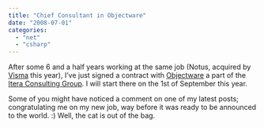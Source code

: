 ```yaml
---
title: "Chief Consultant in Objectware"
date: "2008-07-01"
categories: 
  - "net"
  - "csharp"
---
```


After some 6 and a half years working at the same job (Notus, acquired by [Visma](http://www.visma.no/index.asp) this year), I’ve just signed a contract with [Objectware](http://www.objectware.no/no/) a part of the [Itera Consulting Group](http://www.iteraconsulting.com/about+us). I will start there on the 1st of September this year.

Some of you might have noticed a comment on one of my latest posts; congratulating me on my new job, way before it was ready to be announced to the world. :) Well, the cat is out of the bag.
